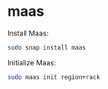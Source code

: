 # maas

Install Maas:
```bash
sudo snap install maas
```

Initialize Maas:
```bash
sudo maas init region+rack
```
